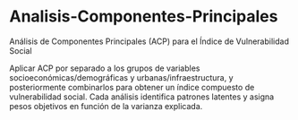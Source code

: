 # Analisis-Componentes-Principales
Análisis de Componentes Principales (ACP) para el Índice de Vulnerabilidad Social

Aplicar ACP por separado a los grupos de variables socioeconómicas/demográficas y urbanas/infraestructura, y posteriormente combinarlos para obtener un índice compuesto de vulnerabilidad social. Cada análisis identifica patrones latentes y asigna pesos objetivos en función de la varianza explicada.
